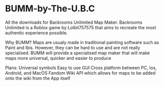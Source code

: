 # BUMM-by-The-U.B.C
All the downloads for Backrooms Unlimited Map Maker. Backrooms Unlimited is a Roblox game by Lolbit757575 that aims to recreate the most authentic experience possible.

Why BUMM?
Maps are usualy made in traditional painting software such as Paint and Ibis. However, they can be hard to use and are not really specialised. BUMM will provide a specialised map maker that will make maps more universal, quicker and easier to produce

Plans:
Universal symbols
Easy to use GUI
Cross platform between PC, Ios, Android, and MacOS
Fandom Wiki API which allows for maps to be added onto the wiki from the App itself
